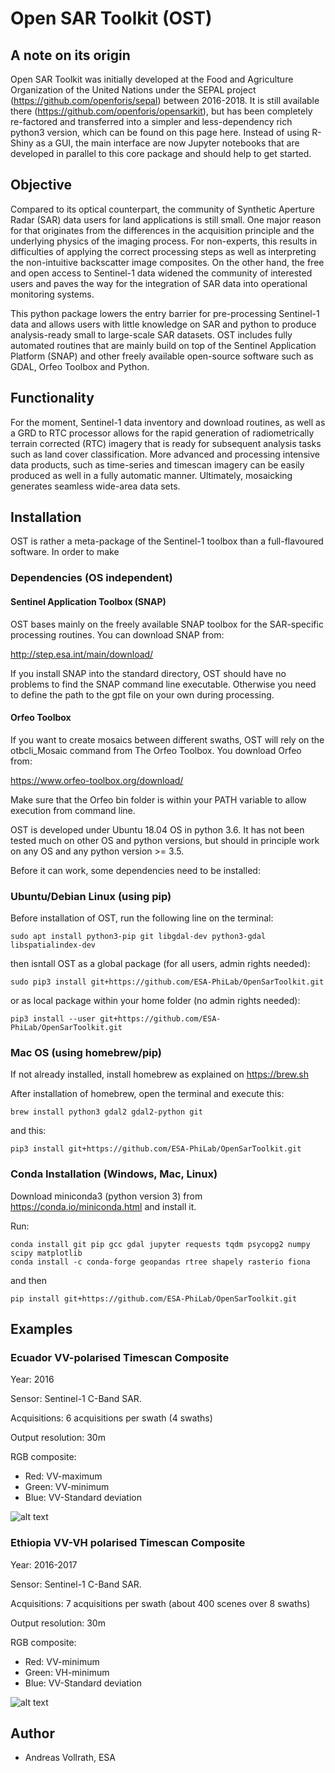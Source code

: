 # Open SAR Toolkit (OST)

## A note on its origin

Open SAR Toolkit was initially developed at the Food and Agriculture Organization of the United Nations under the SEPAL project (https://github.com/openforis/sepal) between 2016-2018. It is still available there (https://github.com/openforis/opensarkit), but has been completely re-factored and transferred into a simpler and less-dependency rich python3 version, which can be found on this page here. Instead of using R-Shiny as a GUI, the main interface are now Jupyter notebooks that are developed in parallel to this core package and should help to get started.

## Objective

Compared to its optical counterpart, the community of Synthetic Aperture Radar (SAR) data users for land applications is still small. One major reason for that originates from the differences in the acquisition principle and the underlying physics of the imaging process. For non-experts, this results in difficulties of applying the correct processing steps as well as interpreting the non-intuitive backscatter image composites. On the other hand, the free and open access to Sentinel-1 data widened the community of interested users and paves the way for the integration of SAR data into operational monitoring systems.

This python package lowers the entry barrier for pre-processing Sentinel-1 data and allows users with little knowledge on SAR and python to produce analysis-ready small to large-scale SAR datasets. OST includes fully automated routines that are mainly build on top of the Sentinel Application Platform (SNAP) and other freely available open-source software such as GDAL, Orfeo Toolbox and Python.

## Functionality

For the moment, Sentinel-1 data inventory and download routines, as well as a GRD to RTC processor allows for the rapid generation of radiometrically terrain corrected (RTC) imagery that is ready for subsequent analysis tasks such as land cover classification. More advanced and processing intensive data products, such as time-series and timescan imagery can be easily produced as well in a fully automatic manner. Ultimately, mosaicking generates seamless wide-area data sets.

## Installation

OST is rather a meta-package of the Sentinel-1 toolbox than a full-flavoured software.
In order to make

### Dependencies (OS independent)

#### Sentinel Application Toolbox (SNAP)

OST bases mainly on the freely available SNAP toolbox for the SAR-specific processing routines. You can download SNAP from:

http://step.esa.int/main/download/

If you install SNAP into the standard directory, OST should have no problems to find the SNAP command line executable. Otherwise you need to define the path to the gpt file on your own during processing.

#### Orfeo Toolbox

If you want to create mosaics between different swaths, OST will rely on the otbcli_Mosaic command from The Orfeo Toolbox. You download Orfeo from:

https://www.orfeo-toolbox.org/download/

Make sure that the Orfeo bin folder is within your PATH variable to allow execution from command line.


OST is developed under Ubuntu 18.04 OS in python 3.6. It has not been tested much on other OS and python versions,
but should in principle work on any OS and any python version >= 3.5.

Before it can work, some dependencies need to be installed:


### Ubuntu/Debian Linux (using pip)

Before installation of OST, run the following line on the terminal:

```
sudo apt install python3-pip git libgdal-dev python3-gdal libspatialindex-dev
```

then isntall OST as a global package (for all users, admin rights needed):

```
sudo pip3 install git+https://github.com/ESA-PhiLab/OpenSarToolkit.git
```

or as local package within your home folder (no admin rights needed):

```
pip3 install --user git+https://github.com/ESA-PhiLab/OpenSarToolkit.git
```


### Mac OS (using homebrew/pip)

If not already installed, install homebrew as explained on https://brew.sh

After installation of homebrew, open the terminal and execute this:
```
brew install python3 gdal2 gdal2-python git
```

and this:
```
pip3 install git+https://github.com/ESA-PhiLab/OpenSarToolkit.git
```


### Conda Installation (Windows, Mac, Linux)

Download miniconda3 (python version 3) from https://conda.io/miniconda.html
and install it.

Run:
```
conda install git pip gcc gdal jupyter requests tqdm psycopg2 numpy scipy matplotlib
conda install -c conda-forge geopandas rtree shapely rasterio fiona

```

and then
```
pip install git+https://github.com/ESA-PhiLab/OpenSarToolkit.git
```

## Examples

### Ecuador VV-polarised Timescan Composite

Year: 2016

Sensor: Sentinel-1 C-Band SAR.

Acquisitions: 6 acquisitions per swath (4 swaths)

Output resolution: 30m

RGB composite:
  - Red: VV-maximum
  - Green: VV-minimum
  - Blue: VV-Standard deviation

![alt text](https://github.com/openforis/opensarkit/raw/master/shiny/www/ecuador_VV_max_min_std.png)

### Ethiopia VV-VH polarised Timescan Composite

Year: 2016-2017

Sensor: Sentinel-1 C-Band SAR.

Acquisitions: 7 acquisitions per swath (about 400 scenes over 8 swaths)

Output resolution: 30m

RGB composite:
  - Red: VV-minimum
  - Green: VH-minimum
  - Blue: VV-Standard deviation

![alt text](https://github.com/openforis/opensarkit/raw/master/shiny/www/eth_vvvh_ts.jpeg)

## Author

- Andreas Vollrath, ESA
